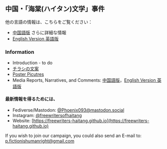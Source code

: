 ## 中国・「海棠(ハイタン)文学」事件

他の言語の情報は、こちらをご覧ください：

- [中国語版](https://freewriters-haitang.github.io/) さらに詳細な情報
- [English Version 英語版](https://freewriters-haitang.github.io/english/)

### Information

- Introduction - to do
- [チラシの文案](https://freewriters-haitang.github.io/japanese/posts/000010-flyer/)
- [Poster Picutres](https://drive.google.com/drive/folders/1L7DVBRrGF58aoiCjGhzfGGYSJiXadpT4)
- Media Reports, Narratives, and Comments: [中国語版](https://freewriters-haitang.github.io/posts/000015-reports/)，[English Version 英語版](https://freewriters-haitang.github.io/english/posts/000015-reports/)

#### 最新情報を得るためには、

- Fediverse/Mastodon: [@Phoenix093@mastodon.social](https://mastodon.social/@Phoenix093)
- Instagram: [@freewritersofhaitang](https://www.instagram.com/freewritersofhaitang/)
- Website: [https://freewriters-haitang.github.io](https://freewriters-haitang.github.io)

If you wish to join our campaign, you could also send an E-mail to: [p.fictionishumanright@gmail.com](mailto:p.fictionishumanright@gmail.com)
